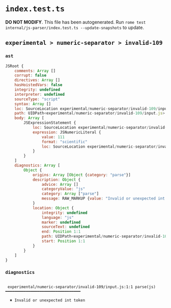 # `index.test.ts`

**DO NOT MODIFY**. This file has been autogenerated. Run `rome test internal/js-parser/index.test.ts --update-snapshots` to update.

## `experimental > numeric-separator > invalid-109`

### `ast`

```javascript
JSRoot {
	comments: Array []
	corrupt: false
	directives: Array []
	hasHoistedVars: false
	integrity: undefined
	interpreter: undefined
	sourceType: "script"
	syntax: Array []
	loc: SourceLocation experimental/numeric-separator/invalid-109/input.js 1:0-2:0
	path: UIDPath<experimental/numeric-separator/invalid-109/input.js>
	body: Array [
		JSExpressionStatement {
			loc: SourceLocation experimental/numeric-separator/invalid-109/input.js 1:0-1:10
			expression: JSNumericLiteral {
				value: 111
				format: "scientific"
				loc: SourceLocation experimental/numeric-separator/invalid-109/input.js 1:1-1:9
			}
		}
	]
	diagnostics: Array [
		Object {
			origins: Array [Object {category: "parse"}]
			description: Object {
				advice: Array []
				categoryValue: "js"
				category: Array ["parse"]
				message: RAW_MARKUP {value: "Invalid or unexpected int token"}
			}
			location: Object {
				integrity: undefined
				language: "js"
				marker: undefined
				sourceText: undefined
				end: Position 1:1
				path: UIDPath<experimental/numeric-separator/invalid-109/input.js>
				start: Position 1:1
			}
		}
	]
}
```

### `diagnostics`

```

 experimental/numeric-separator/invalid-109/input.js:1:1 parse(js) ━━━━━━━━━━━━━━━━━━━━━━━━━━━━━━━━━

  ✖ Invalid or unexpected int token


```
